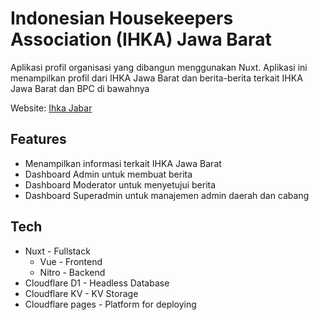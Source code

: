 # Indonesian Housekeepers Association (IHKA) Jawa Barat

Aplikasi profil organisasi yang dibangun menggunakan Nuxt. Aplikasi ini menampilkan profil dari IHKA Jawa Barat dan berita-berita terkait IHKA Jawa Barat dan BPC di bawahnya

Website: [Ihka Jabar](https://ihka-jabar.pages.dev/)

## Features

- Menampilkan informasi terkait IHKA Jawa Barat
- Dashboard Admin untuk membuat berita
- Dashboard Moderator untuk menyetujui berita
- Dashboard Superadmin untuk manajemen admin daerah dan cabang

## Tech

- Nuxt - Fullstack
  - Vue - Frontend
  - Nitro - Backend
- Cloudflare D1 - Headless Database 
- Cloudflare KV - KV Storage
- Cloudflare pages - Platform for deploying
